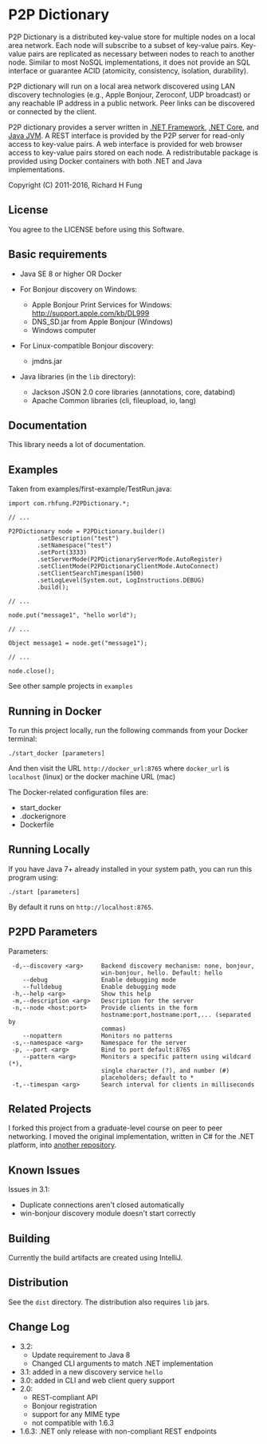 P2P Dictionary
==============

P2P Dictionary is a distributed key-value store for multiple nodes
on a local area network. Each node will subscribe to 
a subset of key-value pairs. Key-value pairs are replicated as necessary
between nodes to reach to another node. Similar to most 
NoSQL implementations, it does not provide an SQL interface or
guarantee ACID (atomicity, consistency, isolation, durability).

P2P dictionary will run on a local area network discovered using 
LAN discovery technologies (e.g., Apple Bonjour, Zeroconf, UDP broadcast)
or any reachable IP address in a public network. Peer links can be discovered
or connected by the client.

P2P dictionary provides a server written in 
[.NET Framework](https://github.com/rhfung/p2p-dictionary-csharp), 
[.NET Core](https://github.com/rhfung/p2p-dictionary-csharp),
and [Java JVM](https://github.com/rhfung/p2p-dictionary). 
A REST interface is provided by the P2P server for read-only access
to key-value pairs. A web interface is provided for web browser access 
to key-value pairs stored on each node. A redistributable package is provided
using Docker containers with both .NET and Java implementations.

Copyright (C) 2011-2016, Richard H Fung

License
-------

You agree to the LICENSE before using this Software.

Basic requirements
------------------

* Java SE 8 or higher OR Docker

* For Bonjour discovery on Windows:
  * Apple Bonjour Print Services for Windows: http://support.apple.com/kb/DL999
  * DNS_SD.jar from Apple Bonjour (Windows)
  * Windows computer

* For Linux-compatible Bonjour discovery:
  * jmdns.jar

* Java libraries (in the `lib` directory):
  * Jackson JSON 2.0 core libraries (annotations, core, databind)
  * Apache Common libraries (cli, fileupload, io, lang)

Documentation
-------------

This library needs a lot of documentation.

Examples
--------

Taken from examples/first-example/TestRun.java:

    import com.rhfung.P2PDictionary.*;

    // ...

    P2PDictionary node = P2PDictionary.builder()
            .setDescription("test")
            .setNamespace("test")
            .setPort(3333)
            .setServerMode(P2PDictionaryServerMode.AutoRegister)
            .setClientMode(P2PDictionaryClientMode.AutoConnect)
            .setClientSearchTimespan(1500)
            .setLogLevel(System.out, LogInstructions.DEBUG)
            .build();

    // ...

    node.put("message1", "hello world");

    // ...

    Object message1 = node.get("message1");

    // ...

    node.close();

See other sample projects in `examples`

Running in Docker
-----------------

To run this project locally, run the following commands from your Docker terminal:

    ./start_docker [parameters]

And then visit the URL ```http://docker_url:8765``` where `docker_url` is `localhost` (linux)
or the docker machine URL (mac)

The Docker-related configuration files are:

* start_docker
* .dockerignore
* Dockerfile

Running Locally
---------------

If you have Java 7+ already installed in your system path, you can run this program using:

    ./start [parameters]

By default it runs on ```http://localhost:8765```.

P2PD Parameters
---------------

Parameters:

     -d,--discovery <arg>     Backend discovery mechanism: none, bonjour,
                              win-bonjour, hello. Default: hello
        --debug               Enable debugging mode
        --fulldebug           Enable debugging mode
     -h,--help <arg>          Show this help
     -m,--description <arg>   Description for the server
     -n,--node <host:port>    Provide clients in the form
                              hostname:port,hostname:port,... (separated by
                              commas)
        --nopattern           Monitors no patterns
     -s,--namespace <arg>     Namespace for the server
     -p, --port <arg>         Bind to port default:8765
        --pattern <arg>       Monitors a specific pattern using wildcard (*),
                              single character (?), and number (#)
                              placeholders; default to *
     -t,--timespan <arg>      Search interval for clients in milliseconds


Related Projects
----------------

I forked this project from a graduate-level course on peer to peer networking.
I moved the original implementation, written in C# for the .NET platform,
into [another repository](https://github.com/rhfung/p2p-dictionary-csharp).

Known Issues
------------

Issues in 3.1:

* Duplicate connections aren't closed automatically
* win-bonjour discovery module doesn't start correctly

Building
--------

Currently the build artifacts are created using IntelliJ.

Distribution
----------------

See the `dist` directory. The distribution also requires `lib` jars.

Change Log
----------

* 3.2:
  * Update requirement to Java 8
  * Changed CLI arguments to match .NET implementation
* 3.1: added in a new discovery service `hello`
* 3.0: added in CLI and web client query support
* 2.0: 
  * REST-compliant API
  * Bonjour registration
  * support for any MIME type
  * not compatible with 1.6.3
* 1.6.3: .NET only release with non-compliant REST endpoints
